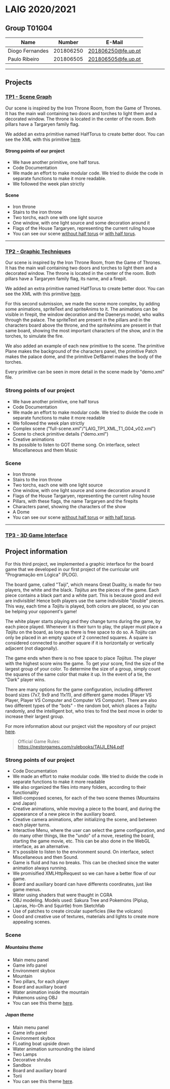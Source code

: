 # LAIG 2020/2021

## Group T01G04
| Name             | Number    | E-Mail             |
| ---------------- | --------- | ------------------ |
| Diogo Fernandes  | 201806250 | 201806250@fe.up.pt |
| Paulo Ribeiro    | 201806505 | 201806505@fe.up.pt |

----

## Projects

### [TP1 - Scene Graph](TP1)

Our scene is inspired by the Iron Throne Room, from the Game of Thrones. It has the main wall containing two doors and torches to light them and a decorated window. The throne is located in the center of the room. Both pillars have a Targaryen family flag.

We added an extra primitive named HalfTorus to create better door. You can see the XML with this primitive [here](scenes/full-scene.xml).

#### Strong points of our project
- We have another primitive, one half torus.
- Code Documentation
- We made an effort to make modular code. We tried to divide the code in separate functions to make it more readable.
- We followed the week plan strictly 

#### Scene
- Iron throne
- Stairs to the iron throne
- Two torchs, each one with one light source
- One window, with one light source and some decoration around it
- Flags of the House Targaryen, representing the current ruling house
- You can see our scene [without half torus](./TP1/scenes/LAIG_TP1_XML_T1_G04_v02.xml) or [with half torus](./TP1/scenes/full-scene.xml).

-----

### [TP2 - Graphic Techniques](TP2)

Our scene is inspired by the Iron Throne Room, from the Game of Thrones. It has the main wall containing two doors and torches to light them and a decorated window. The throne is located in the center of the room. Both pillars have a Targaryen family flag, its name, and a firepit.

We added an extra primitive named HalfTorus to create better door. You can see the XML with this primitive [here](scenes/full-scene.xml).

For this second submission, we made the scene more complex, by adding some animations, spriteText and spriteAnims to it. The animations can be visible in firepit, the window decoration and the Daenerys model, who walks through the palace. The spriteText are present in the pillars and in the characters board above the throne, and the spriteAnims are present in that same board, showing the most important characters of the show, and in the torches, to simulate the fire.

We also added an example of each new primitive to the scene. The primitive Plane makes the background of the characters panel, the primitive Patch makes the palace dome, and the primitive DefBarrel makes the body of the torches.

Every primitive can be seen in more detail in the scene made by "demo.xml" file.

### Strong points of our project
- We have another primitive, one half torus
- Code Documentation
- We made an effort to make modular code. We tried to divide the code in separate functions to make it more readable
- We followed the week plan strictly
- Complex scene ("full-scene.xml"/"LAIG_TP1_XML_T1_G04_v02.xml")
- Scene to check primitive details ("demo.xml")
- Creative animations
- Its possible to listen to GOT theme song. On interface, select Miscellaneous and them Music

### Scene
- Iron throne
- Stairs to the iron throne
- Two torchs, each one with one light source
- One window, with one light source and some decoration around it
- Flags of the House Targaryen, representing the current ruling house
- Pillars, with these flags, the name Targaryen and the firepits
- Characters panel, showing the characters of the show
- A Dome
- You can see our scene [without half torus](./TP2/scenes/LAIG_TP2_XML_T1_G04_v01.xml) or [with half torus](./TP2/scenes/full-scene.xml).

----

### [TP3 - 3D Game Interface](TP3)

## Project information

For this third project, we implemented a graphic interface for the board game that we developed in our first project of the curricular unit "Programação em Lógica" (PLOG).

The board game, called "Taiji", which means Great Duality, is made for two players, the white and the black. *Taijitus* are the pieces of the game. Each piece contains a black part and a white part.  This is because good and evil are indivisible! Hence both players use the same indivisible "double" pieces.
This way, each time a *Taijitu* is played, both colors are placed, so you can be helping your opponent's game!

The white player starts playing and they change turns during the game, by each piece played. Whenever it is their turn to play, the player must place a *Taijitu* on the board, as long as there is free space to do so. A *Taijitu* can only be placed in an empty space of 2 connected squares. A square is considered connected to another square if it is horizontally or vertically adjacent (not diagonally).

The game ends when there is no free space to place *Taijitus*. The player with the highest score wins the game. To get your score, find the size of the largest group of your color. To determine the size of a group, simply count the squares of the same color that make it up. In the event of a tie, the "Dark" player wins.

There are many options for the game configuration, including different board sizes (7x7, 9x9 and 11x11), and different game modes (Player VS Player, Player VS Computer and Computer VS Computer). There are also two different types of the "bots" - the random bot, which places a *Taijitu* randomly, and the intelligent bot, who tries to find the best move in order to increase their largest group.

For more information about our project visit the repository of our project [here](https://github.com/Samuuuh/plog-taiji).

> Official Game Rules: https://nestorgames.com/rulebooks/TAIJI_EN4.pdf

### Strong points of our project
- Code Documentation
- We made an effort to make modular code. We tried to divide the code in separate functions to make it more readable
- We also organized the files into many folders, according to their functionality
- Well-composed scenes, for each of the two scene themes (Mountains and Japan)
- Creative animations, while moving a piece to the board, and during the appearance of a new piece in the auxiliary board.
- Creative camera animations, after initializing the scene, and between each player turns.
- Interactive Menu, where the user can select the game configuration, and do many other things, like the "undo" of a move, reseting the board, starting the game movie, etc. This can be also done in the WebGL interface, as an alternative.
- It's possible to listen to the environment sound. On interface, select Miscellaneous and then Sound.
- Game is fluid and has no breaks. This can be checked since the water animation always running.
- We promisified XMLHttpRequest so we can have a better flow of our game.
- Board and auxiliary board can have differents coordinates, just like game menus.
- Water using shaders that were thaught in CGRA
- OBJ modeling. Models used: Sakura Tree and Pokemóns (Piplup, Lapras, Ho-Oh and Squirtle) from Sketchfab  
- Use of patches to create circular superficies (like the volcano)
- Good and creative use of textures, materials and lights to create more appealing scenes.

### Scene
##### Mountains theme

- Main menu panel
- Game info panel
- Environment skybox
- Mountain
- Two pillars, for each player
- Board and auxiliary board
- Water animation inside the mountain
- Pokemons using OBJ
- You can see this theme [here](./TP3/scenes/mountains.xml).

##### Japan theme

- Main menu panel
- Game info panel
- Environment skybox
- FLoating boat upside down
- Water animation surrounding the island
- Two Lamps
- Decorative shrubs
- Sandbox
- Board and auxiliary board
- Torii
- You can see this theme [here](./TP3/scenes/japan.xml).